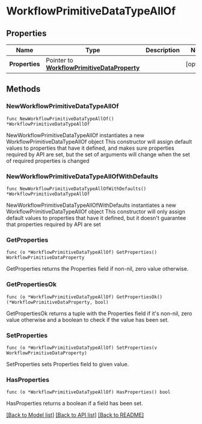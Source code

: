 # WorkflowPrimitiveDataTypeAllOf

## Properties

Name | Type | Description | Notes
------------ | ------------- | ------------- | -------------
**Properties** | Pointer to [**WorkflowPrimitiveDataProperty**](workflow.PrimitiveDataProperty.md) |  | [optional] 

## Methods

### NewWorkflowPrimitiveDataTypeAllOf

`func NewWorkflowPrimitiveDataTypeAllOf() *WorkflowPrimitiveDataTypeAllOf`

NewWorkflowPrimitiveDataTypeAllOf instantiates a new WorkflowPrimitiveDataTypeAllOf object
This constructor will assign default values to properties that have it defined,
and makes sure properties required by API are set, but the set of arguments
will change when the set of required properties is changed

### NewWorkflowPrimitiveDataTypeAllOfWithDefaults

`func NewWorkflowPrimitiveDataTypeAllOfWithDefaults() *WorkflowPrimitiveDataTypeAllOf`

NewWorkflowPrimitiveDataTypeAllOfWithDefaults instantiates a new WorkflowPrimitiveDataTypeAllOf object
This constructor will only assign default values to properties that have it defined,
but it doesn't guarantee that properties required by API are set

### GetProperties

`func (o *WorkflowPrimitiveDataTypeAllOf) GetProperties() WorkflowPrimitiveDataProperty`

GetProperties returns the Properties field if non-nil, zero value otherwise.

### GetPropertiesOk

`func (o *WorkflowPrimitiveDataTypeAllOf) GetPropertiesOk() (*WorkflowPrimitiveDataProperty, bool)`

GetPropertiesOk returns a tuple with the Properties field if it's non-nil, zero value otherwise
and a boolean to check if the value has been set.

### SetProperties

`func (o *WorkflowPrimitiveDataTypeAllOf) SetProperties(v WorkflowPrimitiveDataProperty)`

SetProperties sets Properties field to given value.

### HasProperties

`func (o *WorkflowPrimitiveDataTypeAllOf) HasProperties() bool`

HasProperties returns a boolean if a field has been set.


[[Back to Model list]](../README.md#documentation-for-models) [[Back to API list]](../README.md#documentation-for-api-endpoints) [[Back to README]](../README.md)


